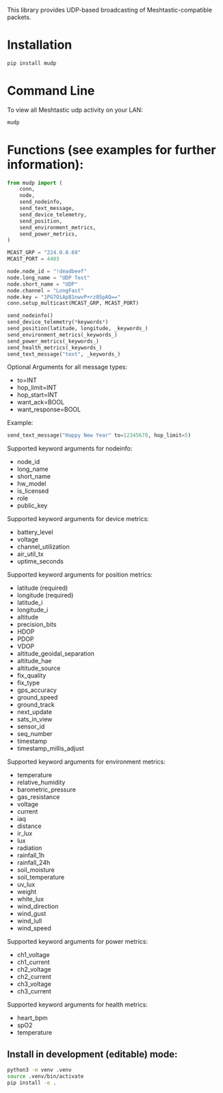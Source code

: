 This library provides UDP-based broadcasting of Meshtastic-compatible packets.

# Installation

```bash
pip install mudp
```

# Command Line

To view all Meshtastic udp activity on your LAN:
```bash
mudp
```

# Functions (see examples for further information):

```python
from mudp import (
    conn,
    node,
    send_nodeinfo,
    send_text_message,
    send_device_telemetry,
    send_position,
    send_environment_metrics,
    send_power_metrics,
)

MCAST_GRP = "224.0.0.69"
MCAST_PORT = 4403

node.node_id = "!deadbeef"
node.long_name = "UDP Test"
node.short_name = "UDP"
node.channel = "LongFast"
node.key = "1PG7OiApB1nwvP+rz05pAQ=="
conn.setup_multicast(MCAST_GRP, MCAST_PORT)

send_nodeinfo()
send_device_telemetry(*keywords*)
send_position(latitude, longitude, _keywords_)
send_environment_metrics(_keywords_)
send_power_metrics(_keywords_)
send_health_metrics(_keywords_)
send_text_message("text", _keywords_)
```

Optional Arguments for all message types:

- to=INT
- hop_limit=INT
- hop_start=INT
- want_ack=BOOL
- want_response=BOOL

Example:
```python
send_text_message("Happy New Year" to=12345678, hop_limit=5)
```

Supported keyword arguments for nodeinfo:

- node_id
- long_name
- short_name
- hw_model
- is_licensed
- role
- public_key

Supported keyword arguments for device metrics:

 - battery_level
 - voltage
 - channel_utilization
 - air_util_tx
 - uptime_seconds

Supported keyword arguments for position metrics:

- latitude (required)
- longitude (required)
- latitude_i
- longitude_i
- altitude
- precision_bits
- HDOP
- PDOP
- VDOP
- altitude_geoidal_separation
- altitude_hae
- altitude_source
- fix_quality
- fix_type
- gps_accuracy
- ground_speed
- ground_track
- next_update
- sats_in_view
- sensor_id
- seq_number
- timestamp
- timestamp_millis_adjust

Supported keyword arguments for environment metrics:

- temperature
- relative_humidity
- barometric_pressure
- gas_resistance
- voltage
- current
- iaq
- distance
- ir_lux
- lux
- radiation
- rainfall_1h
- rainfall_24h
- soil_moisture
- soil_temperature
- uv_lux
- weight
- white_lux
- wind_direction
- wind_gust
- wind_lull
- wind_speed

Supported keyword arguments for power metrics:

 - ch1_voltage
 - ch1_current
 - ch2_voltage
 - ch2_current
 - ch3_voltage
 - ch3_current

Supported keyword arguments for health metrics:
 
 - heart_bpm
 - spO2
 - temperature



## Install in development (editable) mode:
```bash
python3 -m venv .venv
source .venv/bin/activate
pip install -e .
```